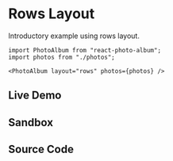 # Rows Layout

Introductory example using rows layout.

```tsx
import PhotoAlbum from "react-photo-album";
import photos from "./photos";
```

```tsx
<PhotoAlbum layout="rows" photos={photos} />
```

## Live Demo

<LayoutExample layout="rows" />

## Sandbox

<StackBlitzLink href="github/igordanchenko/react-photo-album/tree/main/examples/rows-layout" file="src/App.tsx" title="react-photo-album-rows-layout" description="react-photo-album rows layout" />

## Source Code

<GitHubLink suffix="rows-layout" />
